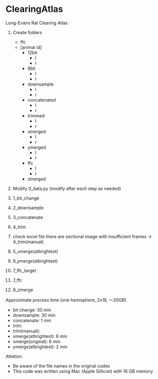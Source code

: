 # ClearingAtlas
Long-Evans Rat Clearing Atlas

1. Create folders
    - ffc
    - [animal id]
        - 12bit
            - l
            - r
        - 8bit
            - l
            - r
        - downsample
            - l
            - r
        - concatenated
            - l
            - r
        - trimmed
            - l
            - r
        - xmerged
            - l
            - r
        - ymerged
            - l
            - r
        - ffc
            - l
            - r
        - zmerged

2. Modify 0_data.py (modify after each step as needed)
3. 1_bit_change
4. 2_downsample
5. 3_concatenate
6. 4_trim
7. check excel file
    there are sectional image with insufficient frames -> 4_trim(manual)
8. 5_xmerge(atbrightest)
9. 6_ymerge(atbrightest)
10. 7_ffc_target
11. 7_ffc
12. 8_zmerge

Approximate process time (one hemisphere, 2x18, 〜20GB)
- bit change: 30 min
- downsample: 30 min
- concatenate: 1 min
- trim: 
- trim(manual): 
- xmerge(atbrightest): 6 min
- xmerge(original): 6 min
- ymerge(atbrightest): 2 min

Attetion:
- Be aware of the file names in the original codes
- This code was written using Mac (Apple Sillicon) with 16 GB memory
